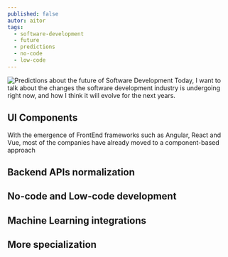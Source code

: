 ```yaml
---
published: false
autor: aitor
tags:
  - software-development
  - future
  - predictions
  - no-code
  - low-code
---
```

![Predictions about the future of Software Development]({{site.baseurl}}/images/predictions-about-the-future-of-software-development.png)
Today, I want to talk about the changes the software development industry is undergoing right now, and how I think it will evolve for the next years. 

## UI Components
With the emergence of FrontEnd frameworks such as Angular, React and Vue, most of the companies have already moved to a component-based approach 

## Backend APIs normalization

## No-code and Low-code development

## Machine Learning integrations

## More specialization
